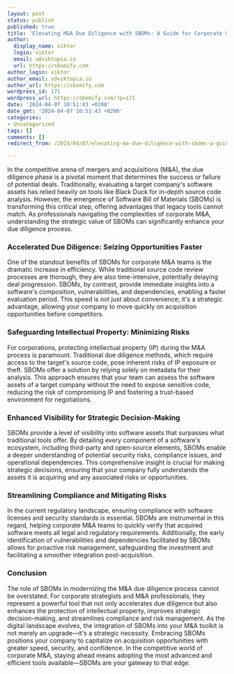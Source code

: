 ```yaml
---
layout: post
status: publish
published: true
title: 'Elevating M&A Due Diligence with SBOMs: A Guide for Corporate Strategists'
author:
  display_name: viktor
  login: viktor
  email: v@viktopia.io
  url: https://sbomify.com
author_login: viktor
author_email: v@viktopia.io
author_url: https://sbomify.com
wordpress_id: 171
wordpress_url: https://sbomify.com/?p=171
date: '2024-04-07 10:51:43 +0200'
date_gmt: '2024-04-07 10:51:43 +0200'
categories:
- Uncategorized
tags: []
comments: []
redirect_from: /2024/04/07/elevating-ma-due-diligence-with-sboms-a-guide-for-corporate-strategists/

---
```


In the competitive arena of mergers and acquisitions (M&A), the due diligence phase is a pivotal moment that determines the success or failure of potential deals. Traditionally, evaluating a target company's software assets has relied heavily on tools like Black Duck for in-depth source code analysis. However, the emergence of Software Bill of Materials (SBOMs) is transforming this critical step, offering advantages that legacy tools cannot match. As professionals navigating the complexities of corporate M&A, understanding the strategic value of SBOMs can significantly enhance your due diligence process.

### Accelerated Due Diligence: Seizing Opportunities Faster

One of the standout benefits of SBOMs for corporate M&A teams is the dramatic increase in efficiency. While traditional source code review processes are thorough, they are also time-intensive, potentially delaying deal progression. SBOMs, by contrast, provide immediate insights into a software's composition, vulnerabilities, and dependencies, enabling a faster evaluation period. This speed is not just about convenience; it's a strategic advantage, allowing your company to move quickly on acquisition opportunities before competitors.

### Safeguarding Intellectual Property: Minimizing Risks

For corporations, protecting intellectual property (IP) during the M&A process is paramount. Traditional due diligence methods, which require access to the target's source code, pose inherent risks of IP exposure or theft. SBOMs offer a solution by relying solely on metadata for their analysis. This approach ensures that your team can assess the software assets of a target company without the need to expose sensitive code, reducing the risk of compromising IP and fostering a trust-based environment for negotiations.

### Enhanced Visibility for Strategic Decision-Making

SBOMs provide a level of visibility into software assets that surpasses what traditional tools offer. By detailing every component of a software's ecosystem, including third-party and open-source elements, SBOMs enable a deeper understanding of potential security risks, compliance issues, and operational dependencies. This comprehensive insight is crucial for making strategic decisions, ensuring that your company fully understands the assets it is acquiring and any associated risks or opportunities.

### Streamlining Compliance and Mitigating Risks

In the current regulatory landscape, ensuring compliance with software licenses and security standards is essential. SBOMs are instrumental in this regard, helping corporate M&A teams to quickly verify that acquired software meets all legal and regulatory requirements. Additionally, the early identification of vulnerabilities and dependencies facilitated by SBOMs allows for proactive risk management, safeguarding the investment and facilitating a smoother integration post-acquisition.

### Conclusion

The role of SBOMs in modernizing the M&A due diligence process cannot be overstated. For corporate strategists and M&A professionals, they represent a powerful tool that not only accelerates due diligence but also enhances the protection of intellectual property, improves strategic decision-making, and streamlines compliance and risk management. As the digital landscape evolves, the integration of SBOMs into your M&A toolkit is not merely an upgrade—it's a strategic necessity. Embracing SBOMs positions your company to capitalize on acquisition opportunities with greater speed, security, and confidence. In the competitive world of corporate M&A, staying ahead means adopting the most advanced and efficient tools available—SBOMs are your gateway to that edge.
